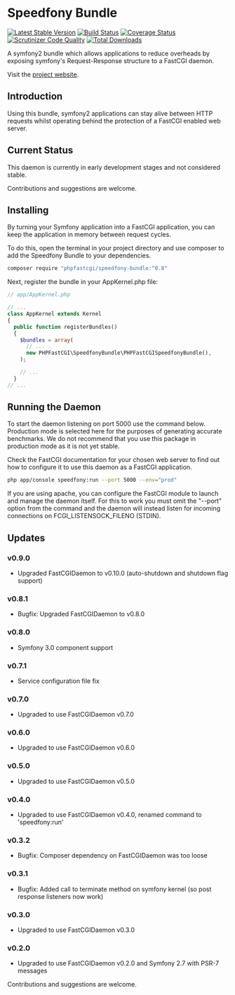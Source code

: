 # Speedfony Bundle

[![Latest Stable Version](https://poser.pugx.org/phpfastcgi/speedfony-bundle/v/stable)](https://packagist.org/packages/phpfastcgi/speedfony-bundle)
[![Build Status](https://travis-ci.org/PHPFastCGI/SpeedfonyBundle.svg?branch=master)](https://travis-ci.org/PHPFastCGI/FastCGIDaemon)
[![Coverage Status](https://coveralls.io/repos/PHPFastCGI/SpeedfonyBundle/badge.svg?branch=master)](https://coveralls.io/r/PHPFastCGI/SpeedfonyBundle?branch=master)
[![Scrutinizer Code Quality](https://scrutinizer-ci.com/g/PHPFastCGI/SpeedfonyBundle/badges/quality-score.png?b=master)](https://scrutinizer-ci.com/g/PHPFastCGI/SpeedfonyBundle/?branch=master)
[![Total Downloads](https://poser.pugx.org/phpfastcgi/speedfony-bundle/downloads)](https://packagist.org/packages/phpfastcgi/speedfony-bundle)

A symfony2 bundle which allows applications to reduce overheads by exposing symfony's Request-Response structure to a FastCGI daemon.

Visit the [project website](http://phpfastcgi.github.io/).

## Introduction

Using this bundle, symfony2 applications can stay alive between HTTP requests whilst operating behind the protection of a FastCGI enabled web server.

## Current Status

This daemon is currently in early development stages and not considered stable.

Contributions and suggestions are welcome.

## Installing

By turning your Symfony application into a FastCGI application, you can keep the application in memory between request cycles.

To do this, open the terminal in your project directory and use composer to add the Speedfony Bundle to your dependencies.

```sh
composer require "phpfastcgi/speedfony-bundle:^0.8"
```

Next, register the bundle in your AppKernel.php file:

```php
// app/AppKernel.php

// ...
class AppKernel extends Kernel
{
  public function registerBundles()
  {
    $bundles = array(
      // ...
      new PHPFastCGI\SpeedfonyBundle\PHPFastCGISpeedfonyBundle(),
    );

    // ...
  }
// ...
```

## Running the Daemon

To start the daemon listening on port 5000 use the command below. Production mode is selected here for the purposes of generating accurate benchmarks. We do not recommend that you use this package in production mode as it is not yet stable.

Check the FastCGI documentation for your chosen web server to find out how to configure it to use this daemon as a FastCGI application.

```sh
php app/console speedfony:run --port 5000 --env="prod"
```

If you are using apache, you can configure the FastCGI module to launch and manage the daemon itself. For this to work you must omit the "--port" option from the command and the daemon will instead listen for incoming connections on FCGI_LISTENSOCK_FILENO (STDIN).

## Updates

### v0.9.0
- Upgraded FastCGIDaemon to v0.10.0 (auto-shutdown and shutdown flag support)

### v0.8.1
- Bugfix: Upgraded FastCGIDaemon to v0.8.0

### v0.8.0
- Symfony 3.0 component support

### v0.7.1
- Service configuration file fix

### v0.7.0
- Upgraded to use FastCGIDaemon v0.7.0

### v0.6.0
- Upgraded to use FastCGIDaemon v0.6.0

### v0.5.0
- Upgraded to use FastCGIDaemon v0.5.0

### v0.4.0
- Upgraded to use FastCGIDaemon v0.4.0, renamed command to 'speedfony:run'

### v0.3.2
- Bugfix: Composer dependency on FastCGIDaemon was too loose

### v0.3.1
- Bugfix: Added call to terminate method on symfony kernel (so post response listeners now work)

### v0.3.0
- Upgraded to use FastCGIDaemon v0.3.0

### v0.2.0
- Upgraded to use FastCGIDaemon v0.2.0 and Symfony 2.7 with PSR-7 messages

Contributions and suggestions are welcome.
